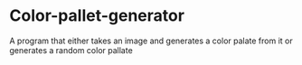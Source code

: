 # Color-pallet-generator
A program that either takes an image and generates a color palate from it or generates a random color pallate
